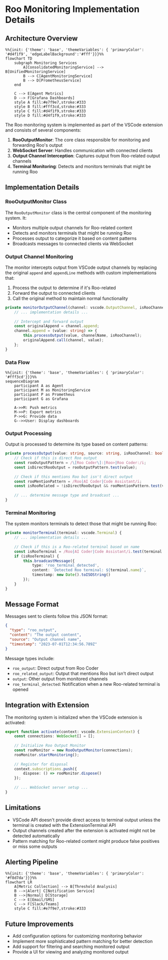 # Roo Monitoring Implementation Details

## Architecture Overview

```mermaid
%%{init: {'theme': 'base', 'themeVariables': { 'primaryColor': '#d4f1f9', 'edgeLabelBackground':'#fff'}}}%%
flowchart TD
    subgraph Monitoring Services
        A[ConsolidatedMonitoringService] --> B[UnifiedMonitoringService]
        B --> C[AgentMonitoringService]
        B --> D[PrometheusService]
    end
    
    C --> E[Agent Metrics]
    D --> F[Grafana Dashboards]
    style A fill:#e7f9e7,stroke:#333
    style B fill:#fff3cd,stroke:#333
    style C fill:#d4f1f9,stroke:#333
    style D fill:#d4f1f9,stroke:#333
```

The Roo monitoring system is implemented as part of the VSCode extension and consists of several components:

1. **RooOutputMonitor**: The core class responsible for monitoring and forwarding Roo's output
2. **WebSocket Server**: Handles communication with connected clients
3. **Output Channel Interception**: Captures output from Roo-related output channels
4. **Terminal Monitoring**: Detects and monitors terminals that might be running Roo

## Implementation Details

### RooOutputMonitor Class

The `RooOutputMonitor` class is the central component of the monitoring system. It:

- Monitors multiple output channels for Roo-related content
- Detects and monitors terminals that might be running Roo
- Processes output to categorize it based on content patterns
- Broadcasts messages to connected clients via WebSocket

### Output Channel Monitoring

The monitor intercepts output from VSCode output channels by replacing the original `append` and `appendLine` methods with custom implementations that:

1. Process the output to determine if it's Roo-related
2. Forward the output to connected clients
3. Call the original method to maintain normal functionality

```typescript
private monitorOutputChannel(channel: vscode.OutputChannel, isRooChannel: boolean) {
    // ... implementation details ...
    
    // Intercept and forward output
    const originalAppend = channel.append;
    channel.append = (value: string) => {
        this.processOutput(value, channelName, isRooChannel);
        originalAppend.call(channel, value);
    };
}
```

### Data Flow

```mermaid
%%{init: {'theme': 'base', 'themeVariables': { 'primaryColor': '#fff3cd'}}}%%
sequenceDiagram
    participant A as Agent
    participant M as MonitoringService
    participant P as Prometheus
    participant G as Grafana
    
    A->>M: Push metrics
    M->>P: Export metrics
    P->>G: Provide data
    G-->>User: Display dashboards
```

### Output Processing

Output is processed to determine its type based on content patterns:

```typescript
private processOutput(value: string, source: string, isRooChannel: boolean) {
    // Check if this is direct Roo output
    const rooOutputPattern = /\[Roo Coder\]:|Roo>|Roo Coder:/i;
    const isDirectRooOutput = rooOutputPattern.test(value);
    
    // Check if this mentions Roo but isn't direct output
    const rooMentionPattern = /Roo|AI Coder|Code Assistant/i;
    const isRooRelated = !isDirectRooOutput && rooMentionPattern.test(value);
    
    // ... determine message type and broadcast ...
}
```

### Terminal Monitoring

The system monitors terminals to detect those that might be running Roo:

```typescript
private monitorTerminal(terminal: vscode.Terminal) {
    // ... implementation details ...
    
    // Check if this is a Roo-related terminal based on name
    const isRooTerminal = /Roo|AI Coder|Code Assistant/i.test(terminal.name);
    if (isRooTerminal) {
        this.broadcastMessage({
            type: 'roo_terminal_detected',
            content: `Detected Roo terminal: ${terminal.name}`,
            timestamp: new Date().toISOString()
        });
    }
}
```

## Message Format

Messages sent to clients follow this JSON format:

```json
{
  "type": "roo_output",
  "content": "The output content",
  "source": "Output channel name",
  "timestamp": "2023-07-01T12:34:56.789Z"
}
```

Message types include:

- `roo_output`: Direct output from Roo Coder
- `roo_related_output`: Output that mentions Roo but isn't direct output
- `output`: Other output from monitored channels
- `roo_terminal_detected`: Notification when a new Roo-related terminal is opened

## Integration with Extension

The monitoring system is initialized when the VSCode extension is activated:

```typescript
export function activate(context: vscode.ExtensionContext) {
    const connections: WebSocket[] = [];
    
    // Initialize Roo Output Monitor
    const rooMonitor = new RooOutputMonitor(connections);
    rooMonitor.startMonitoring();
    
    // Register for disposal
    context.subscriptions.push({
        dispose: () => rooMonitor.dispose()
    });
    
    // ... WebSocket server setup ...
}
```

## Limitations

- VSCode API doesn't provide direct access to terminal output unless the terminal is created with the ExtensionTerminal API
- Output channels created after the extension is activated might not be detected automatically
- Pattern matching for Roo-related content might produce false positives or miss some outputs

## Alerting Pipeline

```mermaid
%%{init: {'theme': 'base', 'themeVariables': { 'primaryColor': '#f8d7da'}}}%%
flowchart LR
    A[Metric Collection] --> B[Threshold Analysis]
    B -->|Alert| C[Notification Service]
    B -->|Normal| D[Storage]
    C --> E[Email/SMS]
    C --> F[Slack/Teams]
    style C fill:#e7f9e7,stroke:#333
```

## Future Improvements

- Add configuration options for customizing monitoring behavior
- Implement more sophisticated pattern matching for better detection
- Add support for filtering and searching monitored output
- Provide a UI for viewing and analyzing monitored output
